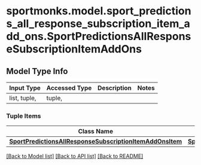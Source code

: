# sportmonks.model.sport_predictions_all_response_subscription_item_add_ons.SportPredictionsAllResponseSubscriptionItemAddOns

## Model Type Info
Input Type | Accessed Type | Description | Notes
------------ | ------------- | ------------- | -------------
list, tuple,  | tuple,  |  | 

### Tuple Items
Class Name | Input Type | Accessed Type | Description | Notes
------------- | ------------- | ------------- | ------------- | -------------
[**SportPredictionsAllResponseSubscriptionItemAddOnsItem**](SportPredictionsAllResponseSubscriptionItemAddOnsItem.md) | [**SportPredictionsAllResponseSubscriptionItemAddOnsItem**](SportPredictionsAllResponseSubscriptionItemAddOnsItem.md) | [**SportPredictionsAllResponseSubscriptionItemAddOnsItem**](SportPredictionsAllResponseSubscriptionItemAddOnsItem.md) |  | 

[[Back to Model list]](../../README.md#documentation-for-models) [[Back to API list]](../../README.md#documentation-for-api-endpoints) [[Back to README]](../../README.md)

